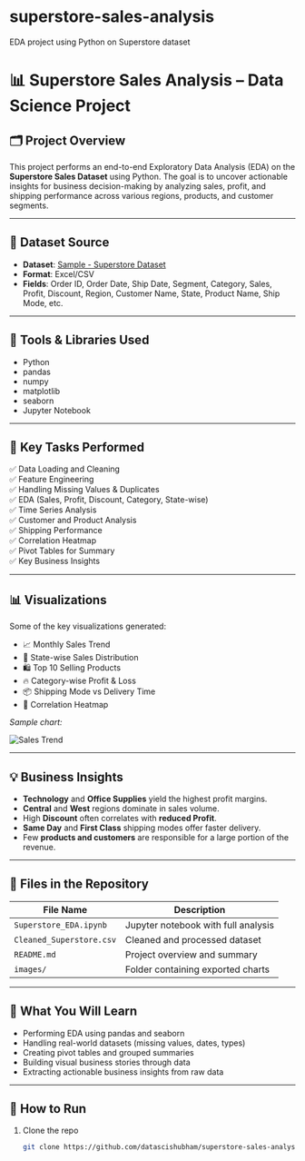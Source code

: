 # superstore-sales-analysis
EDA project using Python on Superstore dataset

# 📊 Superstore Sales Analysis – Data Science Project

## 🗂️ Project Overview

This project performs an end-to-end Exploratory Data Analysis (EDA) on the **Superstore Sales Dataset** using Python. The goal is to uncover actionable insights for business decision-making by analyzing sales, profit, and shipping performance across various regions, products, and customer segments.

---

## 📁 Dataset Source

- **Dataset**: [Sample - Superstore Dataset](https://www.kaggle.com/datasets/vivek468/superstore-dataset-final)
- **Format**: Excel/CSV
- **Fields**: Order ID, Order Date, Ship Date, Segment, Category, Sales, Profit, Discount, Region, Customer Name, State, Product Name, Ship Mode, etc.

---

## 🧰 Tools & Libraries Used

- Python
- pandas
- numpy
- matplotlib
- seaborn
- Jupyter Notebook

---

## 📌 Key Tasks Performed

✅ Data Loading and Cleaning  
✅ Feature Engineering  
✅ Handling Missing Values & Duplicates  
✅ EDA (Sales, Profit, Discount, Category, State-wise)  
✅ Time Series Analysis  
✅ Customer and Product Analysis  
✅ Shipping Performance  
✅ Correlation Heatmap  
✅ Pivot Tables for Summary  
✅ Key Business Insights

---

## 📊 Visualizations

Some of the key visualizations generated:

- 📈 Monthly Sales Trend
- 📍 State-wise Sales Distribution
- 🛍️ Top 10 Selling Products
- 🔥 Category-wise Profit & Loss
- 📦 Shipping Mode vs Delivery Time
- 🔁 Correlation Heatmap

*Sample chart:*

![Sales Trend](images/sales_trend.png)

---

## 💡 Business Insights

- **Technology** and **Office Supplies** yield the highest profit margins.
- **Central** and **West** regions dominate in sales volume.
- High **Discount** often correlates with **reduced Profit**.
- **Same Day** and **First Class** shipping modes offer faster delivery.
- Few **products and customers** are responsible for a large portion of the revenue.

---

## 📂 Files in the Repository

| File Name               | Description                           |
|------------------------|---------------------------------------|
| `Superstore_EDA.ipynb` | Jupyter notebook with full analysis   |
| `Cleaned_Superstore.csv` | Cleaned and processed dataset      |
| `README.md`            | Project overview and summary          |
| `images/`              | Folder containing exported charts     |

---

## 🧠 What You Will Learn

- Performing EDA using pandas and seaborn
- Handling real-world datasets (missing values, dates, types)
- Creating pivot tables and grouped summaries
- Building visual business stories through data
- Extracting actionable business insights from raw data

---

## 🚀 How to Run

1. Clone the repo  
   ```bash
   git clone https://github.com/datascishubham/superstore-sales-analysis.git

